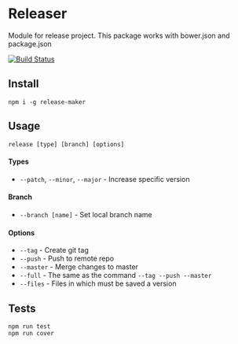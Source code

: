 # Releaser
Module for release project. This package works with bower.json and package.json

[![Build Status](https://travis-ci.org/daniymilner/releaser.svg?branch=master)](https://travis-ci.org/daniymilner/releaser)

## Install

```
npm i -g release-maker
```

## Usage

```
release [type] [branch] [options]
```

#### Types

 * `--patch`, `--minor`, `--major` - Increase specific version

#### Branch

 * `--branch [name]` - Set local branch name

#### Options

 * `--tag` - Create git tag
 * `--push` - Push to remote repo
 * `--master` - Merge changes to master
 * `--full` - The same as the command `--tag --push --master`
 * `--files` - Files in which must be saved a version

## Tests

```
npm run test
npm run cover
```
